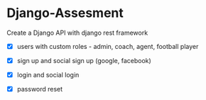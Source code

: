 # Django-Assesment

Create a Django API with django rest framework


- [x]  users with custom roles - admin, coach, agent, football player
- [X]  sign up and social sign up (google, facebook)
- [X]  login and social login
- [x]  password reset


